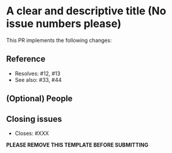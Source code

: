 <!--
IMPORTANT: Please have a look at the contribution guidelines first.
-->
# A clear and descriptive title (No issue numbers please)

This PR implements the following changes:
<!--
Further paragraphs come after blank lines, if needed.

 - Bullet points are okay, too
 - A hyphen or asterisk is used for the bullet, preceded by a single space.

 # Please provide enough information so that others can review your pull request:

# Explain the details for making this change. What existing problem does the pull request solve?
-->
## Reference
<!--
Please be aware, that every pull-request/merge-request for needs an issue.
-->
 - Resolves: #12, #13
 - See also: #33, #44

## (Optional) People
<!--
@mentions of somebody who was involved or should be involved.
@mentions of the person or team responsible for reviewing proposed changes.
-->

## Closing issues
<!--
Put closes #XXXX in your comment to auto-close the issue that your PR fixes (if such).
-->
- Closes: #XXX

**PLEASE REMOVE THIS TEMPLATE BEFORE SUBMITTING**